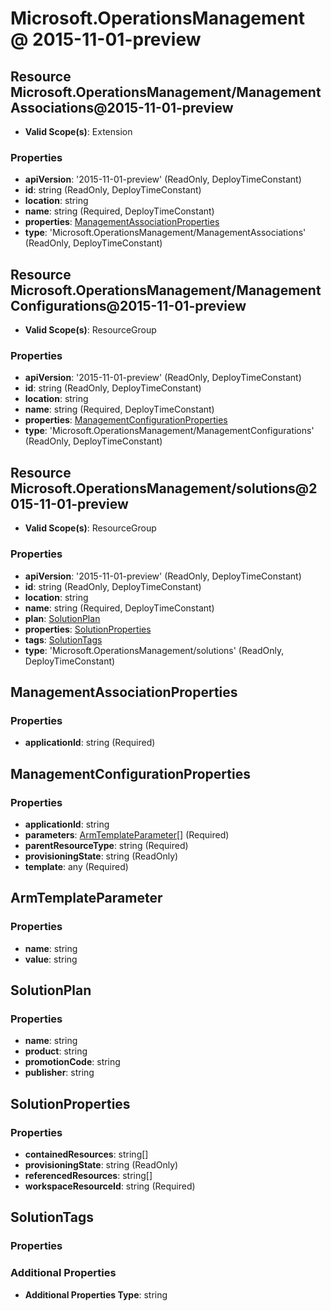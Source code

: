 # Microsoft.OperationsManagement @ 2015-11-01-preview

## Resource Microsoft.OperationsManagement/ManagementAssociations@2015-11-01-preview
* **Valid Scope(s)**: Extension
### Properties
* **apiVersion**: '2015-11-01-preview' (ReadOnly, DeployTimeConstant)
* **id**: string (ReadOnly, DeployTimeConstant)
* **location**: string
* **name**: string (Required, DeployTimeConstant)
* **properties**: [ManagementAssociationProperties](#managementassociationproperties)
* **type**: 'Microsoft.OperationsManagement/ManagementAssociations' (ReadOnly, DeployTimeConstant)

## Resource Microsoft.OperationsManagement/ManagementConfigurations@2015-11-01-preview
* **Valid Scope(s)**: ResourceGroup
### Properties
* **apiVersion**: '2015-11-01-preview' (ReadOnly, DeployTimeConstant)
* **id**: string (ReadOnly, DeployTimeConstant)
* **location**: string
* **name**: string (Required, DeployTimeConstant)
* **properties**: [ManagementConfigurationProperties](#managementconfigurationproperties)
* **type**: 'Microsoft.OperationsManagement/ManagementConfigurations' (ReadOnly, DeployTimeConstant)

## Resource Microsoft.OperationsManagement/solutions@2015-11-01-preview
* **Valid Scope(s)**: ResourceGroup
### Properties
* **apiVersion**: '2015-11-01-preview' (ReadOnly, DeployTimeConstant)
* **id**: string (ReadOnly, DeployTimeConstant)
* **location**: string
* **name**: string (Required, DeployTimeConstant)
* **plan**: [SolutionPlan](#solutionplan)
* **properties**: [SolutionProperties](#solutionproperties)
* **tags**: [SolutionTags](#solutiontags)
* **type**: 'Microsoft.OperationsManagement/solutions' (ReadOnly, DeployTimeConstant)

## ManagementAssociationProperties
### Properties
* **applicationId**: string (Required)

## ManagementConfigurationProperties
### Properties
* **applicationId**: string
* **parameters**: [ArmTemplateParameter](#armtemplateparameter)[] (Required)
* **parentResourceType**: string (Required)
* **provisioningState**: string (ReadOnly)
* **template**: any (Required)

## ArmTemplateParameter
### Properties
* **name**: string
* **value**: string

## SolutionPlan
### Properties
* **name**: string
* **product**: string
* **promotionCode**: string
* **publisher**: string

## SolutionProperties
### Properties
* **containedResources**: string[]
* **provisioningState**: string (ReadOnly)
* **referencedResources**: string[]
* **workspaceResourceId**: string (Required)

## SolutionTags
### Properties
### Additional Properties
* **Additional Properties Type**: string

